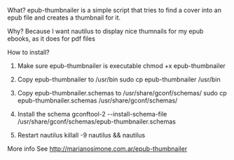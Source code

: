 What?
epub-thumbnailer is a simple script that tries to find a cover into an epub file and creates a thumbnail for it.

Why?
Because I want nautilus to display nice thumnails for my epub ebooks, as it does for pdf files

How to install?
1. Make sure epub-thumbnailer is executable
chmod +x epub-thumbnailer

2. Copy epub-thumbnailer to /usr/bin
sudo cp epub-thumbnailer /usr/bin

3. Copy epub-thumbnailer.schemas to /usr/share/gconf/schemas/
sudo cp epub-thumbnailer.schemas /usr/share/gconf/schemas/

4. Install the schema
gconftool-2 --install-schema-file /usr/share/gconf/schemas/epub-thumbnailer.schemas

5. Restart nautilus
killall -9 nautilus && nautilus

More info
See http://marianosimone.com.ar/epub-thumbnailer
